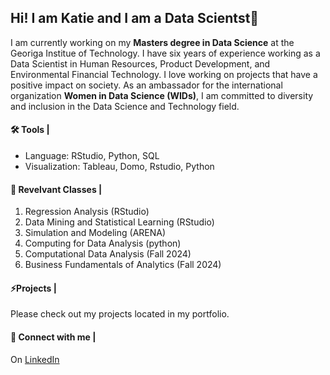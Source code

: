 ## Hi! I am Katie and I am a Data Scientst👋

<!--
**katiecolasonox/katiecolasonox** is a ✨ _special_ ✨ repository because its `README.md` (this file) appears on your GitHub profile.

Here are some ideas to get you started:

- 🔭 I’m currently working on ...
- 🌱 I’m currently learning ...
- 👯 I’m looking to collaborate on ...
- 🤔 I’m looking for help with ...
- 💬 Ask me about ...
- 📫 How to reach me: ...
- 😄 Pronouns: ...
- ⚡ Fun fact: ...
-->

I am currently working on my **Masters degree in Data Science** at the Georiga Institue of Technology. I have six years of experience working as a Data Scientist in Human Resources, Product Development, and Environmental Financial Technology. I love working on projects that have a positive impact on society. As an ambassador for the international organization **Women in Data Science (WIDs)**, I am committed to diversity and inclusion in the Data Science and Technology field. 

#### 🛠️ Tools |
- Language: RStudio, Python, SQL
- Visualization: Tableau, Domo, Rstudio, Python

#### 🔭 Revelvant Classes |
1. Regression Analysis (RStudio)
2. Data Mining and Statistical Learning (RStudio)
3. Simulation and Modeling (ARENA)
4. Computing for Data Analysis (python)
5. Computational Data Analysis (Fall 2024)
6. Business Fundamentals of Analytics (Fall 2024)

#### ⚡Projects |
Please check out my projects located in my portfolio.

#### 👯 Connect with me |
On [LinkedIn](https://www.linkedin.com/in/katie-colasono)

